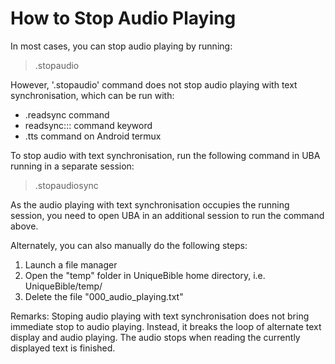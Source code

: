 # How to Stop Audio Playing

In most cases, you can stop audio playing by running:

> .stopaudio

However, '.stopaudio' command does not stop audio playing with text synchronisation, which can be run with:

* .readsync command
* readsync::: command keyword
* .tts command on Android termux

To stop audio with text synchronisation, run the following command in UBA running in a separate session:

> .stopaudiosync

As the audio playing with text synchronisation occupies the running session, you need to open UBA in an additional session to run the command above.

Alternately, you can also manually do the following steps:

1) Launch a file manager
2) Open the "temp" folder in UniqueBible home directory, i.e. UniqueBible/temp/
3) Delete the file "000_audio_playing.txt"

Remarks: Stoping audio playing with text synchronisation does not bring immediate stop to audio playing.  Instead, it breaks the loop of alternate text display and audio playing.  The audio stops when reading the currently displayed text is finished. 
